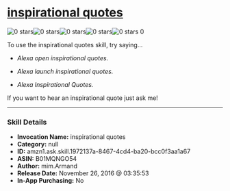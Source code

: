 # [inspirational quotes](http://alexa.amazon.com/#skills/amzn1.ask.skill.1972137a-8467-4cd4-ba20-bcc0f3aa1a67)
![0 stars](../../images/ic_star_border_black_18dp_1x.png)![0 stars](../../images/ic_star_border_black_18dp_1x.png)![0 stars](../../images/ic_star_border_black_18dp_1x.png)![0 stars](../../images/ic_star_border_black_18dp_1x.png)![0 stars](../../images/ic_star_border_black_18dp_1x.png) 0

To use the inspirational quotes skill, try saying...

* *Alexa open inspirational quotes.*

* *Alexa launch inspirational quotes.*

* *Alexa Inspirational Quotes.*

If you want to hear an inspirational quote just ask me!

***

### Skill Details

* **Invocation Name:** inspirational quotes
* **Category:** null
* **ID:** amzn1.ask.skill.1972137a-8467-4cd4-ba20-bcc0f3aa1a67
* **ASIN:** B01MQNGO54
* **Author:** mim.Armand
* **Release Date:** November 26, 2016 @ 03:35:53
* **In-App Purchasing:** No
